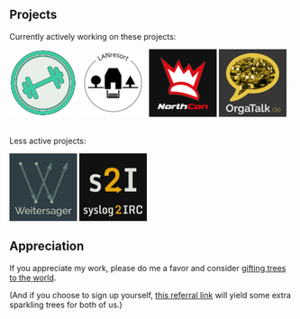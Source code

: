 ## Projects

Currently actively working on these projects:

<div>
  <a href="https://byceps.nwsnet.de/" title="BYCEPS – LAN party platform"><img src="https://raw.githubusercontent.com/homeworkprod/homeworkprod/main/images/byceps.svg" alt="BYCEPS logo" width="120" height="120"></a>
  <a href="https://www.lanresort.de/" title="LANresort – LAN party in Bungalows, in Bispingen, Germany"><img src="https://raw.githubusercontent.com/homeworkprod/homeworkprod/main/images/lanresort.svg" alt="LANresort logo" width="120" height="120"></a>
  <a href="https://www.northcon.de/" title="NorthCon – Big LAN party in Neumünster, Germany"><img src="https://raw.githubusercontent.com/homeworkprod/homeworkprod/main/images/northcon.svg" alt="NorthCon logo" width="120" height="120"></a>
  <a href="https://www.orgatalk.de/" title="OrgaTalk – LAN party organizer community"><img src="https://raw.githubusercontent.com/homeworkprod/homeworkprod/main/images/orgatalk_480x480.png" alt="OrgaTalk logo" width="120" height="120"></a>
</div>

<br>

Less active projects:

<div>
  <a href="https://github.com/homeworkprod/weitersager" title="Weitersager"><img src="https://raw.githubusercontent.com/homeworkprod/homeworkprod/main/images/weitersager.svg" alt="Weitersager logo" width="120" height="120"></a>
  <a href="https://github.com/homeworkprod/syslog2irc" title="syslog2IRC"><img src="https://raw.githubusercontent.com/homeworkprod/homeworkprod/main/images/syslog2irc_480x480.png" alt="syslog2IRC logo" width="120" height="120"></a>
</div>


## Appreciation

If you appreciate my work, please do me a favor and consider [gifting
trees to the world](https://ecologi.com/homeworkprod).

(And if you choose to sign up yourself, [this referral
link](https://ecologi.com/homeworkprod?direct=true&r=659932316b887049d65bb503)
will yield some extra sparkling trees for both of us.)
